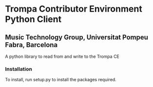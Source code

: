 # Trompa Contributor Environment Python Client

<!-- <h2>Pritish Chandna, Merlijn Blaauw, Jordi Bonada, Emilia Gómez</h2> -->

## Music Technology Group, Universitat Pompeu Fabra, Barcelona

A python library to read from and write to the Trompa CE
### Installation 
To install, run setup.py to install the packages required.


<!-- <h2>Application Side Functionality</h2>
<h3>Creating an application</h3>
1) Set up the configurations for the application in the .ini file, an example is present in app_config.ini.
2) Run application_create.py


<h3>Creating an entry point and linking to the application</h3>
1) Set up the configurations for the entrypoint, control action and properties and property values in the .ini file, an example is present in ep_config.ini.
2) Run entrypoint_create.py

<h3>Subscribe to an entry point</h3>
3) Run entrypoint_subscribe.py

<h2>Client Side Functionality</h2>

<h3>Get all applications, entry points, control actions</h3>
1) Run client_get_control.py. This will create configuration files to be set up for each of the applications in the CE. The values in the configuration files need to be set up before sending an action request. 

<h3>Request an action</h3>
1) Set up the values in the config file for the entry point to be requested. 
2) Run client_send_request.py.
3) The script will send a request every second to the CE to get the status of the requested action, till completed or an error is encountered.  -->